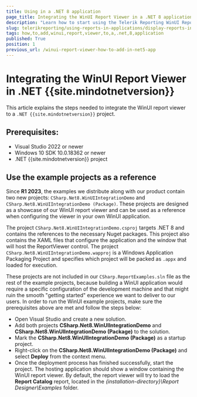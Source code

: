 ```yaml
---
title: Using in a .NET 8 application
page_title: Integrating the WinUI Report Viewer in a .NET 8 application
description: "Learn how to start using the Telerik Reporting WinUI Report Viewer in .NET 8 applications with this tutorial."
slug: telerikreporting/using-reports-in-applications/display-reports-in-applications/winui-3-desktop-application/how-to-add-report-viewer-to-a-.net-5-application
tags: how,to,add,winui,report,viewer,to,a,.net,8,application
published: True
position: 1
previous_url: /winui-report-viewer-how-to-add-in-net5-app
---
```


# Integrating the WinUI Report Viewer in .NET {{site.mindotnetversion}}

This article explains the steps needed to integrate the WinUI report viewer to a `.NET {{site.mindotnetversion}}` project.

## Prerequisites:

* Visual Studio 2022 or newer
* Windows 10 SDK 10.0.18362 or newer
* .NET {{site.mindotnetversion}} project

## Use the example projects as a reference

Since __R1 2023__, the examples we distribute along with our product contain two new projects: `CSharp.Net8.WinUIIntegrationDemo` and `CSharp.Net8.WinUIIntegrationDemo (Package)`. These projects are designed as a showcase of our WinUI report viewer and can be used as a reference when configuring the viewer in your own WinUI application.

The project `CSharp.Net8.WinUIIntegrationDemo.csproj` targets .NET 8 and contains the references to the necessary Nuget packages. This project also contains the XAML files that configure the application and the window that will host the ReportViewer control. The project `CSharp.Net8.WinUIIntegrationDemo.wapproj` is a Windows Application Packaging Project and specifies which project will be packed as `.appx` and loaded for execution.

These projects are not included in our `CSharp.ReportExamples.sln` file as the rest of the example projects, because building a WinUI application would require a specific configuration of the development machine and that might ruin the smooth "getting started" experience we want to deliver to our users. In order to run the WinUI example projects, make sure the prerequisites above are met and follow the steps below:

* Open Visual Studio and create a new solution.
* Add both projects __CSharp.Net8.WinUIIntegrationDemo__ and __CSharp.Net8.WinUIIntegrationDemo (Package)__ to the solution.
* Mark the __CSharp.Net8.WinUIIntegrationDemo (Package)__ as a startup project.
* Right-click on the __CSharp.Net8.WinUIIntegrationDemo (Package)__ and select __Deploy__ from the context menu.
* Once the deployment process has finished successfully, start the project. The hosting application should show a window containing the WinUI report viewer. By default, the report viewer will try to load the __Report Catalog__ report, located in the *{installation-directory}\Report Designer\Examples* folder.
